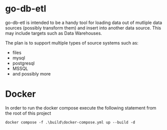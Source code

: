 # go-db-etl

go-db-etl is intended to be a handy tool for loading data out of mutliple data sources (possibly transform them) and insert into another data source. 
This may include targets such as Data Warehouses. 

The plan is to support multiple types of source systems such as: 
- files
- mysql
- postgresql
- MSSQL
- and possibly more


# Docker
In order to run the docker compose execute the following statement from the root of this project
```
docker compose -f .\build\docker-compose.yml up --build -d
```